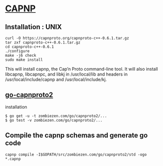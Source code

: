 # [CAPNP](https://capnproto.org)

## Installation : UNIX

    curl -O https://capnproto.org/capnproto-c++-0.6.1.tar.gz
    tar zxf capnproto-c++-0.6.1.tar.gz
    cd capnproto-c++-0.6.1
    ./configure
    make -j6 check
    sudo make install
    
This will install capnp, the Cap’n Proto command-line tool. It will also install libcapnp, libcapnpc, and libkj in 
/usr/local/lib and headers in /usr/local/include/capnp and /usr/local/include/kj.

## [go-capnproto2](https://github.com/capnproto/go-capnproto2)

installation

    $ go get -u -t zombiezen.com/go/capnproto2/...
    $ go test -v zombiezen.com/go/capnproto2/...
    
## Compile the capnp schemas and generate go code

    capnp compile -I$GOPATH/src/zombiezen.com/go/capnproto2/std -ogo *.capnp 
